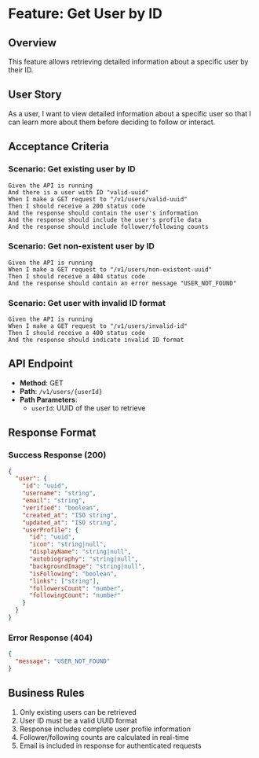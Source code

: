 # Feature: Get User by ID

## Overview
This feature allows retrieving detailed information about a specific user by their ID.

## User Story
As a user, I want to view detailed information about a specific user so that I can learn more about them before deciding to follow or interact.

## Acceptance Criteria

### Scenario: Get existing user by ID
```gherkin
Given the API is running
And there is a user with ID "valid-uuid"
When I make a GET request to "/v1/users/valid-uuid"
Then I should receive a 200 status code
And the response should contain the user's information
And the response should include the user's profile data
And the response should include follower/following counts
```

### Scenario: Get non-existent user by ID
```gherkin
Given the API is running
When I make a GET request to "/v1/users/non-existent-uuid"
Then I should receive a 404 status code
And the response should contain an error message "USER_NOT_FOUND"
```

### Scenario: Get user with invalid ID format
```gherkin
Given the API is running
When I make a GET request to "/v1/users/invalid-id"
Then I should receive a 400 status code
And the response should indicate invalid ID format
```

## API Endpoint
- **Method**: GET
- **Path**: `/v1/users/{userId}`
- **Path Parameters**:
  - `userId`: UUID of the user to retrieve

## Response Format

### Success Response (200)
```json
{
  "user": {
    "id": "uuid",
    "username": "string",
    "email": "string",
    "verified": "boolean",
    "created_at": "ISO string",
    "updated_at": "ISO string",
    "userProfile": {
      "id": "uuid",
      "icon": "string|null",
      "displayName": "string|null",
      "autobiography": "string|null",
      "backgroundImage": "string|null",
      "isFollowing": "boolean",
      "links": ["string"],
      "followersCount": "number",
      "followingCount": "number"
    }
  }
}
```

### Error Response (404)
```json
{
  "message": "USER_NOT_FOUND"
}
```

## Business Rules
1. Only existing users can be retrieved
2. User ID must be a valid UUID format
3. Response includes complete user profile information
4. Follower/following counts are calculated in real-time
5. Email is included in response for authenticated requests
